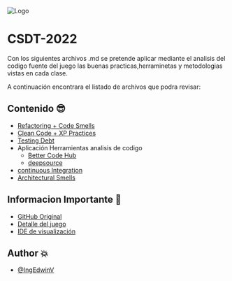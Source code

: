 ![Logo](https://upload.wikimedia.org/wikipedia/commons/thumb/0/0f/Logo_de_la_Escuela_Colombiana_de_Ingenier%C3%ADa.svg/2560px-Logo_de_la_Escuela_Colombiana_de_Ingenier%C3%ADa.svg.png)


# CSDT-2022

Con los siguientes archivos .md se pretende aplicar mediante el analisis del codigo fuente del juego las buenas practicas,herraminetas y metodologias vistas en cada clase.

A continuación encontrara el listado de archivos que podra revisar:


## Contenido 😎

- [Refactoring + Code Smells](https://github.com/IngEdwinV/wbt/blob/codeSmellRefactoring/Readmes/Refactoring%20%2B%20Code%20Smells.md)
- [Clean Code + XP Practices](https://github.com/IngEdwinV/wbt/blob/codeSmellRefactoring/Readmes/Clean%20Code%20%2B%20XP%20Practices.md)
- [Testing Debt](https://github.com/IngEdwinV/wbt/blob/codeSmellRefactoring/Readmes/Testing%20_Debt.md)
- Aplicación Herramientas analisis de codigo
    - [Better Code Hub](https://github.com/IngEdwinV/wbt/blob/codeSmellRefactoring/Readmes/BetterCodeHub.md)
    - [deepsource](https://github.com/IngEdwinV/wbt/blob/codeSmellRefactoring/Readmes/deepsource.md)
- [continuous Integration](https://github.com/IngEdwinV/wbt/blob/codeSmellRefactoring/Readmes/continuousIntegration.md)
- [Architectural Smells](https://github.com/IngEdwinV/wbt/blob/codeSmellRefactoring/Readmes/ArchitecturalSmells.md)
## Informacion Importante 👀

 - [GitHub Original](https://github.com/awlzac/wbt)
 - [Detalle del juego](https://github.com/awlzac/wbt/blob/master/README.md)
 - [IDE de visualización](https://www.jetbrains.com/es-es/idea/download/)


## Author 💥

- [@IngEdwinV](https://github.com/IngEdwinV)

